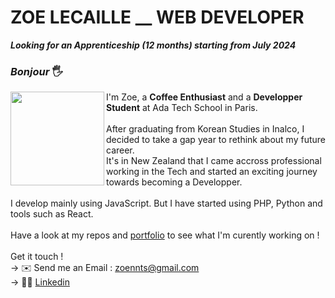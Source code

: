# ZOE LECAILLE __ WEB DEVELOPER
<strong><em>Looking for an Apprenticeship (12 months) starting from July 2024</em></strong><br>

### <em>Bonjour</em> 🖐️
<img align="left" width="150" height="150" src="https://github.com/zoeleca/zoeleca/assets/146814463/e30df359-7f40-416f-9be5-8a9f9f2521e7">
I'm Zoe, a <strong>Coffee Enthusiast</strong> and a <strong>Developper Student</strong> at Ada Tech School in Paris.<br>
<br>
After graduating from Korean Studies in Inalco, I decided to take a gap year to rethink about my future career. <br>
It's in New Zealand that I came accross professional working in the Tech and started an exciting journey towards becoming a Developper. <br>
<br>
I develop mainly using JavaScript. But I have started using PHP, Python and tools such as React. 
<br>
<br>
Have a look at my repos and <a href='https://zoeleca.github.io/' target="_blank" rel="noopener noreferrer">portfolio</a> to see what I'm curently working on !
<br>
<br>
Get it touch !
<br>
→ ✉️ Send me an Email : <a href="mailto:zoennts@gmail.com" target="_blank" rel="noopener noreferrer">zoennts@gmail.com</a>
<br>
→ 👩‍💻 <a href="https://www.linkedin.com/in/zoe-lecaille/" target="_blank" rel="noopener noreferrer">Linkedin</a>

